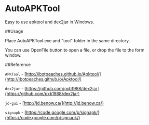 # AutoAPKTool
Easy to use apktool and dex2jar in Windows.

##Usage

Place AutoAPKTool.exe and "tool" folder in the same directory.

You can use OpenFile button to open a file, or drop the file to the form window.

##Reference

`APKTool` - [http://ibotpeaches.github.io/Apktool/](http://ibotpeaches.github.io/Apktool/)

`dex2jar` - [https://github.com/pxb1988/dex2jar](https://github.com/pxb1988/dex2jar)

`jd-gui` - [http://jd.benow.ca/](http://jd.benow.ca/)

`signapk` - [https://code.google.com/p/signapk/](https://code.google.com/p/signapk/)